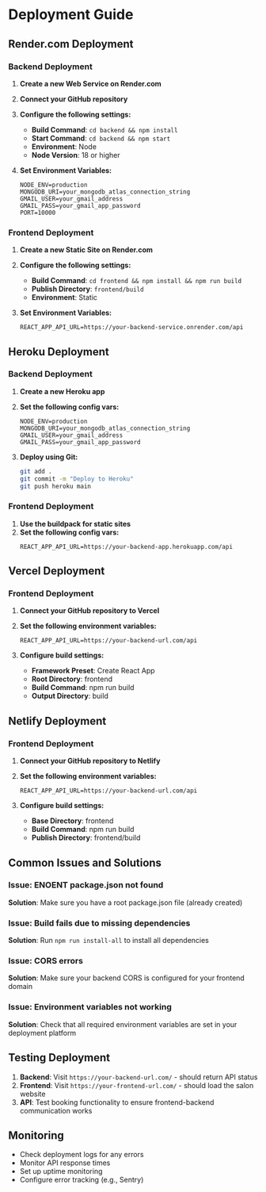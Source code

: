 # Deployment Guide

## Render.com Deployment

### Backend Deployment

1. **Create a new Web Service on Render.com**
2. **Connect your GitHub repository**
3. **Configure the following settings:**
   - **Build Command**: `cd backend && npm install`
   - **Start Command**: `cd backend && npm start`
   - **Environment**: Node
   - **Node Version**: 18 or higher

4. **Set Environment Variables:**
   ```
   NODE_ENV=production
   MONGODB_URI=your_mongodb_atlas_connection_string
   GMAIL_USER=your_gmail_address
   GMAIL_PASS=your_gmail_app_password
   PORT=10000
   ```

### Frontend Deployment

1. **Create a new Static Site on Render.com**
2. **Configure the following settings:**
   - **Build Command**: `cd frontend && npm install && npm run build`
   - **Publish Directory**: `frontend/build`
   - **Environment**: Static

3. **Set Environment Variables:**
   ```
   REACT_APP_API_URL=https://your-backend-service.onrender.com/api
   ```

## Heroku Deployment

### Backend Deployment

1. **Create a new Heroku app**
2. **Set the following config vars:**
   ```
   NODE_ENV=production
   MONGODB_URI=your_mongodb_atlas_connection_string
   GMAIL_USER=your_gmail_address
   GMAIL_PASS=your_gmail_app_password
   ```

3. **Deploy using Git:**
   ```bash
   git add .
   git commit -m "Deploy to Heroku"
   git push heroku main
   ```

### Frontend Deployment

1. **Use the buildpack for static sites**
2. **Set the following config vars:**
   ```
   REACT_APP_API_URL=https://your-backend-app.herokuapp.com/api
   ```

## Vercel Deployment

### Frontend Deployment

1. **Connect your GitHub repository to Vercel**
2. **Set the following environment variables:**
   ```
   REACT_APP_API_URL=https://your-backend-url.com/api
   ```

3. **Configure build settings:**
   - **Framework Preset**: Create React App
   - **Root Directory**: frontend
   - **Build Command**: npm run build
   - **Output Directory**: build

## Netlify Deployment

### Frontend Deployment

1. **Connect your GitHub repository to Netlify**
2. **Set the following environment variables:**
   ```
   REACT_APP_API_URL=https://your-backend-url.com/api
   ```

3. **Configure build settings:**
   - **Base Directory**: frontend
   - **Build Command**: npm run build
   - **Publish Directory**: frontend/build

## Common Issues and Solutions

### Issue: ENOENT package.json not found
**Solution**: Make sure you have a root package.json file (already created)

### Issue: Build fails due to missing dependencies
**Solution**: Run `npm run install-all` to install all dependencies

### Issue: CORS errors
**Solution**: Make sure your backend CORS is configured for your frontend domain

### Issue: Environment variables not working
**Solution**: Check that all required environment variables are set in your deployment platform

## Testing Deployment

1. **Backend**: Visit `https://your-backend-url.com/` - should return API status
2. **Frontend**: Visit `https://your-frontend-url.com/` - should load the salon website
3. **API**: Test booking functionality to ensure frontend-backend communication works

## Monitoring

- Check deployment logs for any errors
- Monitor API response times
- Set up uptime monitoring
- Configure error tracking (e.g., Sentry)

